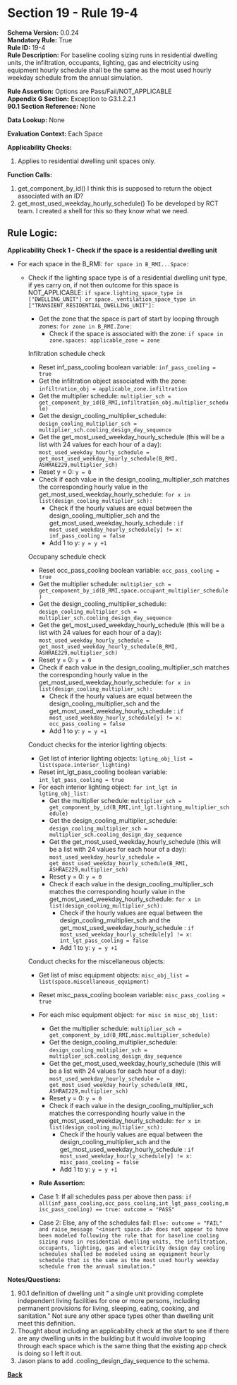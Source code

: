 # Section 19 - Rule 19-4             
**Schema Version:** 0.0.24      
**Mandatory Rule:** True    
**Rule ID:** 19-4               
**Rule Description:**  For baseline cooling sizing runs in residential dwelling units, the infiltration, occupants, lighting, gas and electricity using equipment hourly schedule shall be the same as the most used hourly weekday schedule from the annual simulation.  

**Rule Assertion:** Options are Pass/Fail/NOT_APPLICABLE     
**Appendix G Section:** Exception to G3.1.2.2.1          
**90.1 Section Reference:** None  

**Data Lookup:** None    

**Evaluation Context:** Each Space  

**Applicability Checks:**  
1. Applies to residential dwelling unit spaces only.  
  
   
**Function Calls:**  
1. get_component_by_id()  I think this is supposed to return the object associated with an ID?
2. get_most_used_weekday_hourly_schedule()  To be developed by RCT team. I created a shell for this so they know what we need.  



## Rule Logic:   
**Applicability Check 1 - Check if the space is a residential dwelling unit**  
- For each space in the B_RMI: `for space in B_RMI...Space:`   
    - Check if the lighting space type is of a residential dwelling unit type, if yes carry on, if not then outcome for this space is NOT_APPLICABLE: `if space.lighting_space_type in ["DWELLING_UNIT"] or space._ventilation_space_type in ["TRANSIENT_RESIDENTIAL_DWELLING_UNIT"]:`  
        - Get the zone that the space is part of start by looping through zones: `for zone in B_RMI.Zone:`  
            - Check if the space is associated with the zone: `if space in zone.spaces: applicable_zone = zone`  
        
        Infiltration schedule check
        - Reset inf_pass_cooling boolean variable: `inf_pass_cooling = true` 
        - Get the infiltration object associated with the zone: `infiltration_obj = applicable_zone.infiltration`  
        - Get the multiplier schedule: `multiplier_sch = get_component_by_id(B_RMI,infiltration_obj.multiplier_schedule)`  
        - Get the design_cooling_multiplier_schedule: `design_cooling_multiplier_sch = multiplier_sch.cooling_design_day_sequence`  
        - Get the get_most_used_weekday_hourly_schedule (this will be a list with 24 values for each hour of a day): `most_used_weekday_hourly_schedule = get_most_used_weekday_hourly_schedule(B_RMI, ASHRAE229,multiplier_sch)`  
        - Reset y = 0: `y = 0`
        - Check if each value in the design_cooling_multiplier_sch matches the corresponding hourly value in the get_most_used_weekday_hourly_schedule: `for x in list(design_cooling_multiplier_sch):`
            - Check if the hourly values are equal between the design_cooling_multiplier_sch and the get_most_used_weekday_hourly_schedule : `if most_used_weekday_hourly_schedule[y] != x: inf_pass_cooling = false`  
            - Add 1 to y: `y = y +1`  

        Occupany schedule check  
        - Reset occ_pass_cooling boolean variable: `occ_pass_cooling = true` 
        - Get the multiplier schedule: `multiplier_sch = get_component_by_id(B_RMI,space.occupant_multiplier_schedule)`    
        - Get the design_cooling_multiplier_schedule: `design_cooling_multiplier_sch = multiplier_sch.cooling_design_day_sequence`  
        - Get the get_most_used_weekday_hourly_schedule (this will be a list with 24 values for each hour of a day): `most_used_weekday_hourly_schedule = get_most_used_weekday_hourly_schedule(B_RMI, ASHRAE229,multiplier_sch)`  
        - Reset y = 0: `y = 0`
        - Check if each value in the design_cooling_multiplier_sch matches the corresponding hourly value in the get_most_used_weekday_hourly_schedule: `for x in list(design_cooling_multiplier_sch):`
            - Check if the hourly values are equal between the design_cooling_multiplier_sch and the get_most_used_weekday_hourly_schedule : `if most_used_weekday_hourly_schedule[y] != x: occ_pass_cooling = false`  
            - Add 1 to y: `y = y +1`  

        Conduct checks for the interior lighting objects:  
        - Get list of interior lighting objects: `lgting_obj_list = list(space.interior_lighting)`  
        - Reset int_lgt_pass_cooling boolean variable: `int_lgt_pass_cooling = true`  
        - For each interior lighting object: `for int_lgt in lgting_obj_list:`  
            - Get the multiplier schedule: `multiplier_sch = get_component_by_id(B_RMI,int_lgt.lighting_multiplier_schedule)`  
            - Get the design_cooling_multiplier_schedule: `design_cooling_multiplier_sch = multiplier_sch.cooling_design_day_sequence`  
            - Get the get_most_used_weekday_hourly_schedule (this will be a list with 24 values for each hour of a day): `most_used_weekday_hourly_schedule = get_most_used_weekday_hourly_schedule(B_RMI, ASHRAE229,multiplier_sch)`  
            - Reset y = 0: `y = 0`
            - Check if each value in the design_cooling_multiplier_sch matches the corresponding hourly value in the get_most_used_weekday_hourly_schedule: `for x in list(design_cooling_multiplier_sch):`
                - Check if the hourly values are equal between the design_cooling_multiplier_sch and the get_most_used_weekday_hourly_schedule : `if most_used_weekday_hourly_schedule[y] != x: int_lgt_pass_cooling = false`  
                - Add 1 to y: `y = y +1`  


        Conduct checks for the miscellaneous objects:  
        - Get list of misc equipment objects: `misc_obj_list = list(space.miscellaneous_equipment)`      
        - Reset misc_pass_cooling boolean variable: `misc_pass_cooling = true`   
        - For each misc equipment object: `for misc in misc_obj_list:`  
            - Get the multiplier schedule: `multiplier_sch = get_component_by_id(B_RMI,misc.multiplier_schedule)`  
            - Get the design_cooling_multiplier_schedule: `design_cooling_multiplier_sch = multiplier_sch.cooling_design_day_sequence`  
            - Get the get_most_used_weekday_hourly_schedule (this will be a list with 24 values for each hour of a day): `most_used_weekday_hourly_schedule = get_most_used_weekday_hourly_schedule(B_RMI, ASHRAE229,multiplier_sch)`  
            - Reset y = 0: `y = 0`
            - Check if each value in the design_cooling_multiplier_sch matches the corresponding hourly value in the get_most_used_weekday_hourly_schedule: `for x in list(design_cooling_multiplier_sch):`
                - Check if the hourly values are equal between the design_cooling_multiplier_sch and the get_most_used_weekday_hourly_schedule : `if most_used_weekday_hourly_schedule[y] != x: misc_pass_cooling = false`  
                - Add 1 to y: `y = y +1`  

        - **Rule Assertion:** 
        - Case 1: If all schedules pass per above then pass: `if all(inf_pass_cooling,occ_pass_cooling,int_lgt_pass_cooling,misc_pass_cooling) == true: outcome = "PASS"`  
        - Case 2: Else, any of the schedules fail: `Else: outcome = "FAIL" and raise_message "<insert space.id> does not appear to have been modeled following the rule that for baseline cooling sizing runs in residential dwelling units, the infiltration, occupants, lighting, gas and electricity design day cooling schedules shalled be modeled using an equipment hourly schedule that is the same as the most used hourly weekday schedule from the annual simulation." `  




**Notes/Questions:**  
1. 90.1 definition of dwelling unit " a single unit providing complete independent living facilities for one or more persons, including permanent provisions for living, sleeping, eating, cooking, and sanitation." Not sure any other space types other than dwelling unit meet this definition. 
2. Thought about including an applicability check at the start to see if there are any dwelling units in the building but it would involve looping through each space which is the same thing that the existing app check is doing so I left it out.
3. Jason plans to add .cooling_design_day_sequence to the schema.  

**[Back](_toc.md)**
